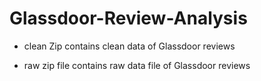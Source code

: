 # Glassdoor-Review-Analysis

- clean Zip contains clean data of Glassdoor reviews

- raw zip file contains raw data file of Glassdoor reviews 
